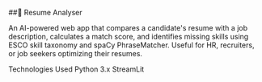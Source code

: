 ##📄 Resume Analyser

An AI-powered web app that compares a candidate's resume with a job description, calculates a match score, and identifies missing skills using ESCO skill taxonomy and spaCy PhraseMatcher.
Useful for HR, recruiters, or job seekers optimizing their resumes.

Technologies Used
Python 3.x
StreamLit
